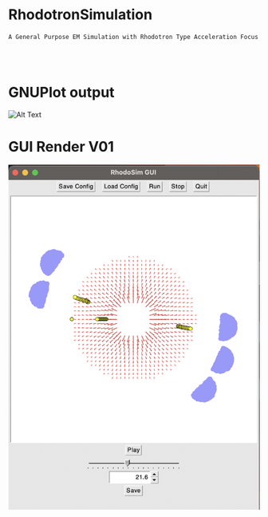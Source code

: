# RhodotronSimulation
    A General Purpose EM Simulation with Rhodotron Type Acceleration Focus 
</br>
</br>


# GNUPlot output 
![Alt Text](https://github.com/mfurkaner/RhodotronSimulation/blob/main/resources/gifs/5bunch_5nsPeriod.gif)

# GUI Render V01
![Alt Text](https://github.com/mfurkaner/RhodotronSimulation/blob/main/resources/RhodoSim_GUI_V01.png)
